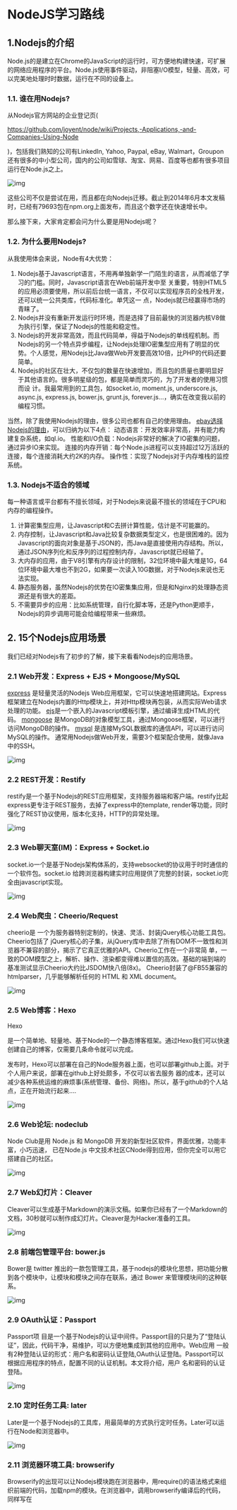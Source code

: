 # NodeJS学习路线

## 1.Nodejs的介绍

Node.js的是建立在Chrome的JavaScript的运行时，可方便地构建快速，可扩展的网络应用程序的平台。Node.js使用事件驱动，非阻塞I/O模型，轻量、高效，可以完美地处理时时数据，运行在不同的设备上。

### 1.1. 谁在用Nodejs?

从Nodejs官方网站的企业登记页(

https://github.com/joyent/node/wiki/Projects,-Applications,-and-Companies-Using-Node

)，包括我们熟知的公司有LinkedIn, Yahoo, Paypal, eBay, Walmart，Groupon 还有很多的中小型公司，国内的公司如雪球、淘宝、网易、百度等也都有很多项目运行在Node.js之上。



![img](https://upload-images.jianshu.io/upload_images/4133483-d3fdf7e0f373d7de.png?imageMogr2/auto-orient/strip|imageView2/2/w/600/format/webp)



这些公司不仅是尝试在用，而且都在向Nodejs迁移。截止到2014年6月本文发稿时，已经有79693包在npm.org上面发布，而且这个数字还在快速增长中。

那么接下来，大家肯定都会问为什么要是用Nodejs呢？

### 1.2. 为什么要用Nodejs?

从我使用体会来说，Node有4大优势：

1. Nodejs基于Javascript语言，不用再单独新学一门陌生的语言，从而减低了学习的门槛。同时，Javascript语言在Web前端开发中至 关重要，特别HTML5的应用必须要使用，所以前后台统一语言，不仅可以实现程序员的全栈开发，还可以统一公共类库，代码标准化。单凭这一 点，Nodejs就已经赢得市场的青睐了。
2. Nodejs并没有重新开发运行时环境，而是选择了目前最快的浏览器内核V8做为执行引擎，保证了Nodejs的性能和稳定性。
3. Nodejs的开发非常高效，而且代码简单，得益于Nodejs的单线程机制。而Nodejs的另一个特点异步编程，让Nodejs处理IO密集型应用有了明显的优势。个人感觉，用Nodejs比Java做Web开发要高效10倍，比PHP的代码还要简单。
4. Nodejs的社区在壮大，不仅包的数量在快速增加，而且包的质量也要明显好于其他语言的。很多明星级的包，都是简单而灵巧的，为了开发者的使用习惯而设 计。我最常用到的工具包，如socket.io, moment.js, underscore.js, async.js, express.js, bower.js, grunt.js, forever.js…，确实在改变我以前的编程习惯。

当然，除了我使用Nodejs的理由，很多公司也都有自己的使用理由。
[ebay选择Nodejs的理由](http://www.ebaytechblog.com/2011/11/30/announcing-ql-io/)，可以归纳为以下4点：
动态语言：开发效率非常高，并有能力构建复杂系统，如ql.io。
性能和I/O负载：Nodejs非常好的解决了IO密集的问题，通过异步IO来实现。
连接的内存开销：每个Node.js进程可以支持超过12万活跃的连接，每个连接消耗大约2K的内存。
操作性：实现了Nodejs对于内存堆栈的监控系统。

### 1.3. Nodejs不适合的领域

每一种语言或平台都有不擅长领域，对于Nodejs来说最不擅长的领域在于CPU和内存的编程操作。

1. 计算密集型应用，让Javascript和C去拼计算性能，估计是不可能赢的。
2. 内存控制，让Javascript和Java比较复杂数据类型定义，也是很困难的。因为Javascript的面向对象是基于JSON的，而Java是直接使用内存结构。所以，通过JSON序列化和反序列的过程控制内存，Javascript就已经输了。
3. 大内存的应用，由于V8引擎有内存设计的限制，32位环境中最大堆是1G，64位环境中最大堆也不到2G，如果要一次读入10G数据，对于Nodejs来说也无法实现。
4. 静态服务器，虽然Nodejs的优势在IO密集集应用，但是和Nginx的处理静态资源还是有很大的差距。
5. 不需要异步的应用：比如系统管理，自行化脚本等，还是Python更顺手，Nodejs的异步调用可能会给编程带来一些麻烦。



## 2. 15个Nodejs应用场景

我们已经对Nodejs有了初步的了解，接下来看看Nodejs的应用场景。

### 2.1 Web开发：Express + EJS + Mongoose/MySQL

[express](http://expressjs.com/) 是轻量灵活的Nodejs Web应用框架，它可以快速地搭建网站。Express框架建立在Nodejs内置的Http模块上，并对Http模块再包装，从而实际Web请求处理的功能。
[ejs](https://github.com/visionmedia/ejs)是一个嵌入的Javascript模板引擎，通过编译生成HTML的代码。
[mongoose](http://mongoosejs.com/) 是MongoDB的对象模型工具，通过Mongoose框架，可以进行访问MongoDB的操作。
[mysql](https://github.com/felixge/node-mysql) 是连接MySQL数据库的通信API，可以进行访问MySQL的操作。
通常用Nodejs做Web开发，需要3个框架配合使用，就像Java中的SSH。



![img](https://upload-images.jianshu.io/upload_images/4133483-ec51b7b6b686b1c1.png?imageMogr2/auto-orient/strip|imageView2/2/w/600/format/webp)



### 2.2 REST开发：Restify

restify是一个基于Nodejs的REST应用框架，支持服务器端和客户端。restify比起express更专注于REST服务，去掉了express中的template, render等功能，同时强化了REST协议使用，版本化支持，HTTP的异常处理。



![img](https://upload-images.jianshu.io/upload_images/4133483-5acabb1bb5d92548.png?imageMogr2/auto-orient/strip|imageView2/2/w/600/format/webp)



### 2.3 Web聊天室(IM)：Express + Socket.io

socket.io一个是基于Nodejs架构体系的，支持websocket的协议用于时时通信的一个软件包。socket.io 给跨浏览器构建实时应用提供了完整的封装，socket.io完全由javascript实现。



![img](https://upload-images.jianshu.io/upload_images/4133483-73f2768f9e348f03.png?imageMogr2/auto-orient/strip|imageView2/2/w/600/format/webp)



### 2.4 Web爬虫：Cheerio/Request

cheerio是 一个为服务器特别定制的，快速、灵活、封装jQuery核心功能工具包。Cheerio包括了 jQuery核心的子集，从jQuery库中去除了所有DOM不一致性和浏览器不兼容的部分，揭示了它真正优雅的API。Cheerio工作在一个非常简 单，一致的DOM模型之上，解析、操作、渲染都变得难以置信的高效。基础的端到端的基准测试显示Cheerio大约比JSDOM快八倍(8x)。 Cheerio封装了@FB55兼容的htmlparser，几乎能够解析任何的 HTML 和 XML document。



![img](https://upload-images.jianshu.io/upload_images/4133483-a7e2b7b989d8d8d3.png?imageMogr2/auto-orient/strip|imageView2/2/w/600/format/webp)



### 2.5 Web博客：Hexo

Hexo

 

是一个简单地、轻量地、基于Node的一个静态博客框架。通过Hexo我们可以快速创建自己的博客，仅需要几条命令就可以完成。

发布时，Hexo可以部署在自己的Node服务器上面，也可以部署github上面。对于个人用户来说，部署在github上好处颇多，不仅可以省去服务 器的成本，还可以减少各种系统运维的麻烦事(系统管理、备份、网络)。所以，基于github的个人站点，正在开始流行起来….



![img](https://upload-images.jianshu.io/upload_images/4133483-6275a14f803e680f.png?imageMogr2/auto-orient/strip|imageView2/2/w/600/format/webp)



### 2.6 Web论坛: nodeclub

Node Club是用 Node.js 和 MongoDB 开发的新型社区软件，界面优雅，功能丰富，小巧迅速， 已在Node.js 中文技术社区CNode得到应用，但你完全可以用它搭建自己的社区。



![img](https://upload-images.jianshu.io/upload_images/4133483-94f18e5fdac554f6.png?imageMogr2/auto-orient/strip|imageView2/2/w/600/format/webp)



### 2.7 Web幻灯片：Cleaver

Cleaver可以生成基于Markdown的演示文稿。如果你已经有了一个Markdown的文档，30秒就可以制作成幻灯片。Cleaver是为Hacker准备的工具。



![img](https://upload-images.jianshu.io/upload_images/4133483-af610be5c9358395.png?imageMogr2/auto-orient/strip|imageView2/2/w/600/format/webp)



### 2.8 前端包管理平台: bower.js

Bower是 twitter 推出的一款包管理工具，基于nodejs的模块化思想，把功能分散到各个模块中，让模块和模块之间存在联系，通过 Bower 来管理模块间的这种联系。



![img](https://upload-images.jianshu.io/upload_images/4133483-3c01cea8273e748b.png?imageMogr2/auto-orient/strip|imageView2/2/w/600/format/webp)



### 2.9 OAuth认证：Passport

Passport项 目是一个基于Nodejs的认证中间件。Passport目的只是为了“登陆认证”，因此，代码干净，易维护，可以方便地集成到其他的应用中。Web应用 一般有2种登陆认证的形式：用户名和密码认证登陆,OAuth认证登陆。Passport可以根据应用程序的特点，配置不同的认证机制。本文将介绍，用户 名和密码的认证登陆。



![img](https://upload-images.jianshu.io/upload_images/4133483-68174ee4446e946c.png?imageMogr2/auto-orient/strip|imageView2/2/w/600/format/webp)



### 2.10 定时任务工具: later

Later是一个基于Nodejs的工具库，用最简单的方式执行定时任务。Later可以运行在Node和浏览器中。



![img](https://upload-images.jianshu.io/upload_images/4133483-e0cbd504c63d145c.png?imageMogr2/auto-orient/strip|imageView2/2/w/600/format/webp)



### 2.11 浏览器环境工具: browserify

Browserify的出现可以让Nodejs模块跑在浏览器中，用require()的语法格式来组织前端的代码，加载npm的模块。在浏览器中，调用browserify编译后的代码，同样写在<script>标签中。

用 Browserify 的操作，分为3个步骤。1. 写node程序或者模块, 2. 用Browserify 预编译成 bundle.js, 3. 在HTML页面中加载bundle.js。



![img](https://upload-images.jianshu.io/upload_images/4133483-4d95ede08384f1e5.png?imageMogr2/auto-orient/strip|imageView2/2/w/600/format/webp)



### 2.12 命令行编程工具：Commander

commander是 一个轻巧的nodejs模块，提供了用户命令行输入和参数解析强大功能。commander源自一个同名的Ruby项目。commander的特性：自记 录代码,自动生成帮助,合并短参数（“ABC”==“-A-B-C”）,默认选项,强制选项,命令解析,提示符。

[图片上传中。。。（13）]

### 2.13 Web控制台工具: tty.js

tty.js是一个支持在浏览器中运行的命令行窗口，基于node.js平台，依赖socket.io库，通过websocket与Linux系统通信。特性：支持多tab窗口模型; 支持vim,mc,irssi,vifm语法; 支持xterm鼠标事件; 支持265色显示; 支持session。



![img](https://upload-images.jianshu.io/upload_images/4133483-b151f8b7768ac96d.png?imageMogr2/auto-orient/strip|imageView2/2/w/803/format/webp)



### 2.14 客户端应用工具: node-webwit

Node-Webkit是 NodeJS与WebKit技术的融合，提供一个跨Windows、Linux平台的客户端应用开发的底层框架，利用流行的Web技术 （Node.JS，JavaScript，HTML5）来编写应用程序的平台。应用程序开发人员可以轻松的利用Web技术来实现各种应用程序。Node- Webkit性能和特色已经让它成为当今世界领先的Web技术应用程序平台。



![img](https://upload-images.jianshu.io/upload_images/4133483-95d39bce284a64b7.png?imageMogr2/auto-orient/strip|imageView2/2/w/600/format/webp)

### 2.15 操作系统: node-os

NodeOS是 采用NodeJS开发的一款友好的操作系统，该操作系统是完全建立在Linux内核之上的，并且采用shell和NPM进行包管理，采用NodeJS不仅 可以很好地进行包管理，还可以很好的管理脚本、接口等。目前，Docker和Vagrant都是采用NodeOS的首个版本进行构建的。

[图片上传中。。。（16）]



## 3.Nodejs学习路线图

我们看到Nodejs已经被广发地应用在各种的场景了，针对Nodejs的应用场景，我们应该如何学习Nodejs呢？
以下内容是我整理的文档和教程，每个软件包对应一篇文章，大家可以根据自己的需要进行阅读，完整的文章列表，可以查看：[从零开始nodejs系列文章](http://blog.fens.me/series-nodejs/)。
项目管理：[npm](http://blog.fens.me/nodejs-npm-package/),[grunt](http://blog.fens.me/nodejs-grunt-intro/), [bower](http://blog.fens.me/nodejs-bower-intro/), [yeoman](http://blog.fens.me/nodejs-yeoman-intro/)
Web开发：[express](http://blog.fens.me/nodejs-express3/),ejs,[hexo](http://blog.fens.me/hexo-blog-github/), [socket.io](http://blog.fens.me/nodejs-socketio-chat/), [restify](http://blog.fens.me/nodejs-restify/), [cleaver](http://blog.fens.me/nodejs-slide-cleaver/), [stylus](http://blog.fens.me/nodejs-stylus-css/), [browserify](http://blog.fens.me/nodejs-browserify/),cheerio
工具包：[underscore](http://blog.fens.me/nodejs-express3/),moment,[connet](http://blog.fens.me/nodejs-connect/),[later](http://blog.fens.me/nodejs-cron-later/),[log4js](http://blog.fens.me/nodejs-log4js/),[passport](http://blog.fens.me/nodejs-express-passport/),[passport(oAuth)](http://blog.fens.me/nodejs-oauth-passport/),[domain](http://blog.fens.me/nodejs-core-domain/),[require](http://blog.fens.me/nodejs-requirejs/),[reap](http://blog.fens.me/nodejs-gc-reap/),[commander](http://blog.fens.me/nodejs-commander/),[retry](http://blog.fens.me/nodejs-retry/)
数据库：[mysql](http://blog.fens.me/nodejs-mysql-intro/),[mongoose](http://blog.fens.me/nodejs-mongoose-json/),redis
异步：[async](http://blog.fens.me/nodejs-async/),[wind](http://blog.fens.me/nodejs-async-windjs/)
部署：[forever](http://blog.fens.me/nodejs-server-forever/),pm2
测试：[jasmine](http://blog.fens.me/nodejs-jasmine-bdd/),[karma](http://blog.fens.me/nodejs-karma-jasmine/)
跨平台：[rio](http://blog.fens.me/r-rserve-nodejs/),[tty](http://blog.fens.me/nodejs-linux-sh-tty/)
内核：[cluster](http://blog.fens.me/nodejs-core-cluster/),[http](http://blog.fens.me/nodejs-https-server/),[request](http://blog.fens.me/nodejs-crawler-douban/)
算法：[ape-algorithm(快速排序)](http://blog.fens.me/algorithm-quicksort-nodejs/),[ape-algorithm(桶排序)](http://blog.fens.me/algorithm-bucketsort-nodejs/)

Nodejs在快速的发展着，软件包版本升级的很快，文章有运行不通的地方请参考官方文档解决。我也会不定期更新文章，尽量保持文章代码的可用性。